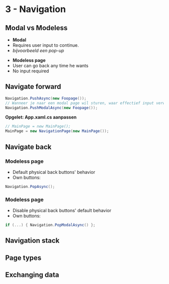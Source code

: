 # 3 - Navigation
## Modal vs Modeless
- **Modal**
- Requires user input to continue.
- *bijvoorbeeld een pop-up*

+ **Modeless page**
+ User can go back any time he wants
+ No input required

## Navigate forward
```csharp
Navigation.PushAsync(new Foopage());
// Wanneer je naar een modal page wil sturen, waar effectief input verwacht wordt
Navigation.PushModalAsync(new Foopage());
```

**Opgelet: App.xaml.cs aanpassen**
```csharp
// MainPage = new MainPage();
MainPage = new NavigationPage(new MainPage());
```

## Navigate back
### Modeless page
- Default physical back buttons' behavior
- Own buttons:
```csharp
Navigation.PopAsync();
```

### Modeless page
- Disable physical back buttons' default behavior
- Own buttons:
```csharp
if (...) { Navigation.PopModalAsync() };
```

## Navigation stack


## Page types


## Exchanging data



<!--stackedit_data:
eyJoaXN0b3J5IjpbLTEwMTkzNzE5NzQsLTgzMjY4MDk2OF19
-->